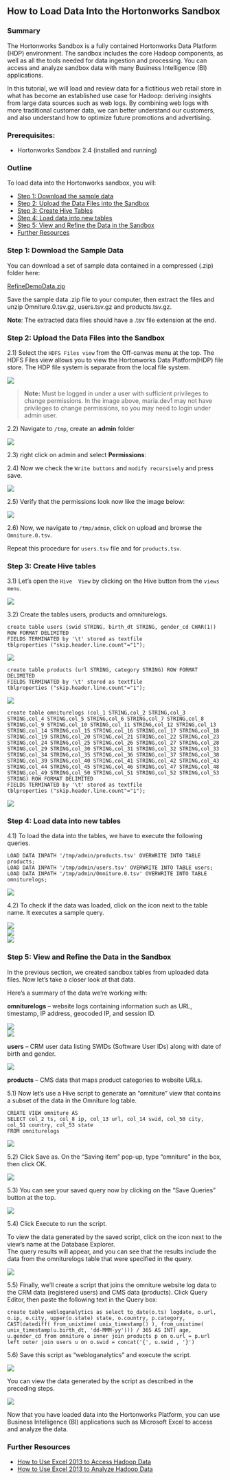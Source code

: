 ## How to Load Data Into the Hortonworks Sandbox

### Summary

The Hortonworks Sandbox is a fully contained Hortonworks Data Platform (HDP) environment. The sandbox includes the core Hadoop components, as well as all the tools needed for data ingestion and processing. You can access and analyze sandbox data with many Business Intelligence (BI) applications.

In this tutorial, we will load and review data for a fictitious web retail store in what has become an established use case for Hadoop: deriving insights from large data sources such as web logs. By combining web logs with more traditional customer data, we can better understand our customers, and also understand how to optimize future promotions and advertising.

### Prerequisites:

*   Hortonworks Sandbox 2.4 (installed and running)

### Outline

To load data into the Hortonworks sandbox, you will:

*   [Step 1: Download the sample data](#download-sample-data)
*   [Step 2: Upload the Data Files into the Sandbox](#upload-the-data-files-into-the-sandbox)
*   [Step 3: Create Hive Tables](#create-hive-tables)
*   [Step 4: Load data into new tables](#load-data-into-new-tables)
*   [Step 5: View and Refine the Data in the Sandbox](#view-and-refine-the-data-in-the-sandbox)
*   [Further Resources](#further-resources)

### Step 1: Download the Sample Data <a id="download-sample-data"></a>

You can download a set of sample data contained in a compressed (.zip) folder here:

[RefineDemoData.zip](https://s3.amazonaws.com/hw-sandbox/tutorial8/RefineDemoData.zip)

Save the sample data .zip file to your computer, then extract the files and unzip Omniture.0.tsv.gz, users.tsv.gz and products.tsv.gz.

**Note**: The extracted data files should have a .tsv file extension at the end.

### Step 2: Upload the Data Files into the Sandbox <a id="upload-the-data-files-into-the-sandbox"></a>

2.1) Select the `HDFS Files view` from the Off-canvas menu at the top. The HDFS Files view allows you to view the Hortonworks Data Platform(HDP) file store. The HDP file system is separate from the local file system. 

![](/assets/hello-hdp/HDFS_file_view_icon.png)
> **Note:** Must be logged in under a user with sufficient privileges to change permissions. In the image above, maria.dev1 may not have privileges to change permissions, so you may need to login under admin user.

2.2) Navigate to `/tmp`, create an **admin** folder

![](/assets/how-to-load-data-into-sandbox/68747470733a2f42f7777772e676f6f676c6564726976652e636f6d2f686f73742f30427a686c4f79776e4f7071386155744456453554576a497a516d633f7261773d74727565.png)

2.3) right click on admin and select **Permissions**:

2.4) Now we check the `Write buttons` and `modify recursively` and press save.

![](/assets/how-to-load-data-into-sandbox/68747470733a22f22f7777772e676f6f676c6564726976652e636f6d2f686f73742f30427a686c4f79776e4f7071384d33557a4e693171636e426a516d633f7261773d74727565.png)

2.5) Verify that the permissions look now like the image below:

![](/assets/how-to-load-data-into-sandbox/68747470733a2f2f7777772e676f6f676c6564726976652e636f6d2f686f73742f30427a686c4f79776e4f70713854475a716345395252316876596d633f7261773d74727565.png)

2.6) Now, we navigate to `/tmp/admin`, click on upload and browse the `Omniture.0.tsv`.

Repeat this procedure for `users.tsv` file and for `products.tsv`.

### Step 3: Create Hive tables <a id="create-hive-tables"></a>

3.1) Let’s open the `Hive  View` by clicking on the Hive button from the `views menu`.

![](/assets/how-to-load-data-into-sandbox/687474707133a2f2f7777772e676f6f676c6564726976652e636f6d2f686f73742f30427a686c4f79776e4f707138566c68794c575934576e6c574e324d3f7261773d74727565.png)

3.2) Create the tables users, products and omniturelogs.

~~~
create table users (swid STRING, birth_dt STRING, gender_cd CHAR(1)) ROW FORMAT DELIMITED
FIELDS TERMINATED by '\t' stored as textfile 
tblproperties ("skip.header.line.count"="1");
~~~

![](/assets/how-to-load-data-into-sandbox/users_query.png)

~~~
create table products (url STRING, category STRING) ROW FORMAT DELIMITED
FIELDS TERMINATED by '\t' stored as textfile 
tblproperties ("skip.header.line.count"="1");
~~~

![](/assets/how-to-load-data-into-sandbox/products_query.png)

~~~
create table omniturelogs (col_1 STRING,col_2 STRING,col_3 STRING,col_4 STRING,col_5 STRING,col_6 STRING,col_7 STRING,col_8 STRING,col_9 STRING,col_10 STRING,col_11 STRING,col_12 STRING,col_13 STRING,col_14 STRING,col_15 STRING,col_16 STRING,col_17 STRING,col_18 STRING,col_19 STRING,col_20 STRING,col_21 STRING,col_22 STRING,col_23 STRING,col_24 STRING,col_25 STRING,col_26 STRING,col_27 STRING,col_28 STRING,col_29 STRING,col_30 STRING,col_31 STRING,col_32 STRING,col_33 STRING,col_34 STRING,col_35 STRING,col_36 STRING,col_37 STRING,col_38 STRING,col_39 STRING,col_40 STRING,col_41 STRING,col_42 STRING,col_43 STRING,col_44 STRING,col_45 STRING,col_46 STRING,col_47 STRING,col_48 STRING,col_49 STRING,col_50 STRING,col_51 STRING,col_52 STRING,col_53 STRING) ROW FORMAT DELIMITED
FIELDS TERMINATED by '\t' stored as textfile 
tblproperties ("skip.header.line.count"="1");
~~~

![](/assets/how-to-load-data-into-sandbox/omniturelogs_query.png)

### Step 4: Load data into new tables <a id="load-data-into-new-tables"></a>

4.1) To load the data into the tables, we have to execute the following queries.

~~~
LOAD DATA INPATH '/tmp/admin/products.tsv' OVERWRITE INTO TABLE products; 
LOAD DATA INPATH '/tmp/admin/users.tsv' OVERWRITE INTO TABLE users; 
LOAD DATA INPATH '/tmp/admin/Omniture.0.tsv' OVERWRITE INTO TABLE omniturelogs;
~~~

![](/assets/how-to-load-data-into-sandbox/load_data_newTables.png)

4.2) To check if the data was loaded, click on the icon next to the table name. It executes a sample query.

![](/assets/how-to-load-data-into-sandbox/products_data_table.png)  
![](/assets/how-to-load-data-into-sandbox/users_data_table.png)  
![](/assets/how-to-load-data-into-sandbox/omniturelog_data_table.png)

### Step 5: View and Refine the Data in the Sandbox <a id="view-and-refine-the-data-in-the-sandbox"></a>

In the previous section, we created sandbox tables from uploaded data files. Now let’s take a closer look at that data.

Here’s a summary of the data we’re working with:

**omniturelogs** – website logs containing information such as URL, timestamp, IP address, geocoded IP, and session ID.

![](/assets/how-to-load-data-into-sandbox/687474707133a2f2f7777772e676f6f676c6564726976652e636f6d2f686f73742f30427a686c4f79776e4f707138516e70445a4846365332395454584d3f7261773d74727565.png?dl=1)  
![](/assets/how-to-load-data-into-sandbox/68747470733a2f2f7777772e676f6f676c6564726976652e636f6d2f686f73742f30427a686c4f79776e4f7071386158707a5430787161475a6d5647383f7261773d74727565.png?dl=1)

**users** – CRM user data listing SWIDs (Software User IDs) along with date of birth and gender.

![](/assets/how-to-load-data-into-sandbox/68747470733a2f2f7777772e676f6f676c6564726976652e636f6d2f686f73742f30427a686c4f79776e4f70713854576b784d46677757576c465344513f7261773d74727565.png?dl=1)

**products** – CMS data that maps product categories to website URLs.

5.1) Now let’s use a Hive script to generate an “omniture” view that contains a subset of the data in the Omniture log table.

~~~
CREATE VIEW omniture AS  
SELECT col_2 ts, col_8 ip, col_13 url, col_14 swid, col_50 city, col_51 country, col_53 state 
FROM omniturelogs
~~~

![](/assets/how-to-load-data-into-sandbox/omniture_subsetview_query.png)

5.2) Click Save as. On the “Saving item” pop-up, type “omniture” in the box, then click OK.

![](/assets/how-to-load-data-into-sandbox/68747470733a2f2f7777772e676f6f676c6564726976652e636f6d2f686f73742f30427a686c4f79776e4f707138546c52745557684d5130686c5645453f7261773d74727565.png?dl=1)

5.3) You can see your saved query now by clicking on the “Save Queries” button at the top.

![](/assets/how-to-load-data-into-sandbox/68747470733a2f2f7777772e676f6f676c6564726976652e636f6d2f686f73742f30427a686c4f79776e4f707138556c59305758426b623164526157633f7261773d74727565.png?dl=1)

5.4) Click Execute to run the script.

To view the data generated by the saved script, click on the icon next to the view’s name at the Database Explorer.  
The query results will appear, and you can see that the results include the data from the omniturelogs table that were specified in the query.

![](/assets/how-to-load-data-into-sandbox/omniture_data_table.png)

5.5) Finally, we’ll create a script that joins the omniture website log data to the CRM data (registered users) and CMS data (products). Click Query Editor, then paste the following text in the Query box:

~~~
create table webloganalytics as select to_date(o.ts) logdate, o.url, o.ip, o.city, upper(o.state) state, o.country, p.category, CAST(datediff( from_unixtime( unix_timestamp() ), from_unixtime( unix_timestamp(u.birth_dt, 'dd-MMM-yy'))) / 365 AS INT) age,  u.gender_cd from omniture o inner join products p on o.url = p.url left outer join users u on o.swid = concat('{', u.swid , '}')
~~~

5.6) Save this script as “webloganalytics” and execute the script.

![](/assets/how-to-load-data-into-sandbox/68747470733a2f2f7777772e676f6f676c6564726976652e636f6d2f686f73742f30427a686c4f79776e4f707138526c6877583246664d3367774e55453f7261773d74727565.png?dl=1)

You can view the data generated by the script as described in the preceding steps.

![](/assets/how-to-load-data-into-sandbox/webloganalytics_data_table.png)

Now that you have loaded data into the Hortonworks Platform, you can use Business Intelligence (BI) applications such as Microsoft Excel to access and analyze the data.  

### Further Resources <a id="further-resources"></a>
- [How to Use Excel 2013 to Access Hadoop Data](http://hortonworks.com/hadoop-tutorial/how-to-use-excel-2013-to-access-hadoop-data/)
- [How to Use Excel 2013 to Analyze Hadoop Data](http://hortonworks.com/hadoop-tutorial/how-use-excel-2013-to-analyze-hadoop-data/)
